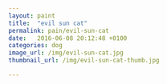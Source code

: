 ```yaml
---
layout: paint
title:  "evil sun cat"
permalink: pain/evil-sun-cat
date:   2016-06-08 20:12:48 +0100
categories: dog
image_url: /img/evil-sun-cat.jpg
thumbnail_url: /img/evil-sun-cat-thumb.jpg

---
```


